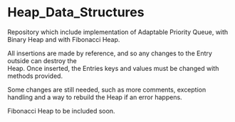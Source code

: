 # Heap_Data_Structures

Repository which include implementation of Adaptable Priority Queue, with Binary Heap
and with Fibonacci Heap.

All insertions are made by reference, and so any changes to the Entry outside can destroy the\
Heap. Once inserted, the Entries keys and values must be changed with methods provided.

Some changes are still needed, such as more comments, exception handling and a way
to rebuild the Heap if an error happens.

Fibonacci Heap to be included soon.
